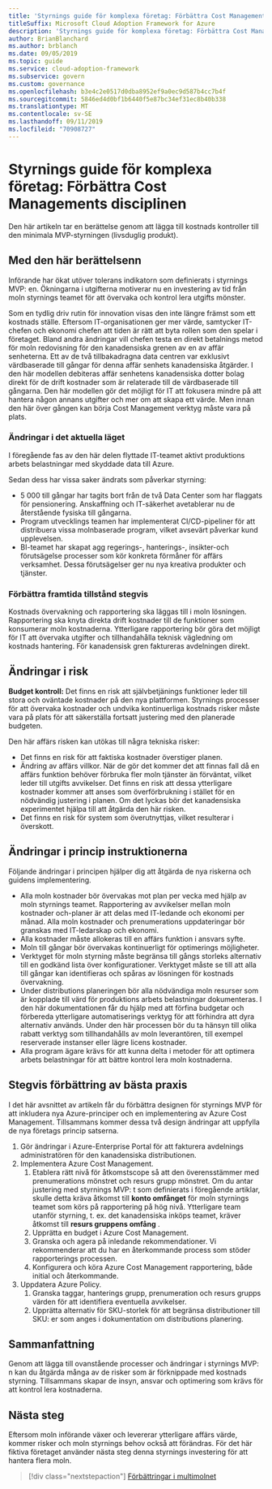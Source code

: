 ```yaml
---
title: 'Styrnings guide för komplexa företag: Förbättra Cost Managements disciplinen'
titleSuffix: Microsoft Cloud Adoption Framework for Azure
description: 'Styrnings guide för komplexa företag: Förbättra Cost Managements disciplinen'
author: BrianBlanchard
ms.author: brblanch
ms.date: 09/05/2019
ms.topic: guide
ms.service: cloud-adoption-framework
ms.subservice: govern
ms.custom: governance
ms.openlocfilehash: b3e4c2e0517d0dba8952ef9a0ec9d587b4cc7b4f
ms.sourcegitcommit: 5846ed4d0bf1b6440f5e87bc34ef31ec8b40b338
ms.translationtype: MT
ms.contentlocale: sv-SE
ms.lasthandoff: 09/11/2019
ms.locfileid: "70908727"
---
```

# <a name="governance-guide-for-complex-enterprises-improve-the-cost-management-discipline"></a>Styrnings guide för komplexa företag: Förbättra Cost Managements disciplinen

Den här artikeln tar en berättelse genom att lägga till kostnads kontroller till den minimala MVP-styrningen (livsduglig produkt).

## <a name="advancing-the-narrative"></a>Med den här berättelsenn

Införande har ökat utöver tolerans indikatorn som definierats i styrnings MVP: en. Ökningarna i utgifterna motiverar nu en investering av tid från moln styrnings teamet för att övervaka och kontrol lera utgifts mönster.

Som en tydlig driv rutin för innovation visas den inte längre främst som ett kostnads ställe. Eftersom IT-organisationen ger mer värde, samtycker IT-chefen och ekonomi chefen att tiden är rätt att byta rollen som den spelar i företaget. Bland andra ändringar vill chefen testa en direkt betalnings metod för moln redovisning för den kanadensiska grenen av en av affär senheterna. Ett av de två tillbakadragna data centren var exklusivt värdbaserade till gångar för denna affär senhets kanadensiska åtgärder. I den här modellen debiteras affär senhetens kanadensiska dotter bolag direkt för de drift kostnader som är relaterade till de värdbaserade till gångarna. Den här modellen gör det möjligt för IT att fokusera mindre på att hantera någon annans utgifter och mer om att skapa ett värde. Men innan den här över gången kan börja Cost Management verktyg måste vara på plats.

### <a name="changes-in-the-current-state"></a>Ändringar i det aktuella läget

I föregående fas av den här delen flyttade IT-teamet aktivt produktions arbets belastningar med skyddade data till Azure.

Sedan dess har vissa saker ändrats som påverkar styrning:

- 5 000 till gångar har tagits bort från de två Data Center som har flaggats för pensionering. Anskaffning och IT-säkerhet avetablerar nu de återstående fysiska till gångarna.
- Program utvecklings teamen har implementerat CI/CD-pipeliner för att distribuera vissa molnbaserade program, vilket avsevärt påverkar kund upplevelsen.
- BI-teamet har skapat agg regerings-, hanterings-, insikter-och förutsägelse processer som kör konkreta förmåner för affärs verksamhet. Dessa förutsägelser ger nu nya kreativa produkter och tjänster.

### <a name="incrementally-improve-the-future-state"></a>Förbättra framtida tillstånd stegvis

Kostnads övervakning och rapportering ska läggas till i moln lösningen. Rapportering ska knyta direkta drift kostnader till de funktioner som konsumerar moln kostnaderna. Ytterligare rapportering bör göra det möjligt för IT att övervaka utgifter och tillhandahålla teknisk vägledning om kostnads hantering. För kanadensisk gren faktureras avdelningen direkt.

## <a name="changes-in-risk"></a>Ändringar i risk

**Budget kontroll:** Det finns en risk att självbetjänings funktioner leder till stora och oväntade kostnader på den nya plattformen. Styrnings processer för att övervaka kostnader och undvika kontinuerliga kostnads risker måste vara på plats för att säkerställa fortsatt justering med den planerade budgeten.

Den här affärs risken kan utökas till några tekniska risker:

- Det finns en risk för att faktiska kostnader överstiger planen.
- Ändring av affärs villkor. När de gör det kommer det att finnas fall då en affärs funktion behöver förbruka fler moln tjänster än förväntat, vilket leder till utgifts avvikelser. Det finns en risk att dessa ytterligare kostnader kommer att anses som överförbrukning i stället för en nödvändig justering i planen. Om det lyckas bör det kanadensiska experimentet hjälpa till att åtgärda den här risken.
- Det finns en risk för system som överutnyttjas, vilket resulterar i överskott.

## <a name="changes-to-the-policy-statements"></a>Ändringar i princip instruktionerna

Följande ändringar i principen hjälper dig att åtgärda de nya riskerna och guidens implementering.

- Alla moln kostnader bör övervakas mot plan per vecka med hjälp av moln styrnings teamet. Rapportering av avvikelser mellan moln kostnader och-planer är att delas med IT-ledande och ekonomi per månad. Alla moln kostnader och prenumerations uppdateringar bör granskas med IT-ledarskap och ekonomi.
- Alla kostnader måste allokeras till en affärs funktion i ansvars syfte.
- Moln till gångar bör övervakas kontinuerligt för optimerings möjligheter.
- Verktyget för moln styrning måste begränsa till gångs storleks alternativ till en godkänd lista över konfigurationer. Verktyget måste se till att alla till gångar kan identifieras och spåras av lösningen för kostnads övervakning.
- Under distributions planeringen bör alla nödvändiga moln resurser som är kopplade till värd för produktions arbets belastningar dokumenteras. I den här dokumentationen får du hjälp med att förfina budgetar och förbereda ytterligare automatiserings verktyg för att förhindra att dyra alternativ används. Under den här processen bör du ta hänsyn till olika rabatt verktyg som tillhandahålls av moln leverantören, till exempel reserverade instanser eller lägre licens kostnader.
- Alla program ägare krävs för att kunna delta i metoder för att optimera arbets belastningar för att bättre kontrol lera moln kostnaderna.

## <a name="incremental-improvement-of-the-best-practices"></a>Stegvis förbättring av bästa praxis

I det här avsnittet av artikeln får du förbättra designen för styrnings MVP för att inkludera nya Azure-principer och en implementering av Azure Cost Management. Tillsammans kommer dessa två design ändringar att uppfylla de nya företags princip satserna.

1. Gör ändringar i Azure-Enterprise Portal för att fakturera avdelnings administratören för den kanadensiska distributionen.
1. Implementera Azure Cost Management.
    1. Etablera rätt nivå för åtkomstscope så att den överensstämmer med prenumerations mönstret och resurs grupp mönstret. Om du antar justering med styrnings MVP: t som definierats i föregående artiklar, skulle detta kräva åtkomst till **konto omfånget** för moln styrnings teamet som körs på rapportering på hög nivå. Ytterligare team utanför styrning, t. ex. det kanadensiska inköps teamet, kräver åtkomst till **resurs gruppens omfång** .
    1. Upprätta en budget i Azure Cost Management.
    1. Granska och agera på inledande rekommendationer. Vi rekommenderar att du har en återkommande process som stöder rapporterings processen.
    1. Konfigurera och köra Azure Cost Management rapportering, både initial och återkommande.
1. Uppdatera Azure Policy.
    1. Granska taggar, hanterings grupp, prenumeration och resurs grupps värden för att identifiera eventuella avvikelser.
    1. Upprätta alternativ för SKU-storlek för att begränsa distributioner till SKU: er som anges i dokumentation om distributions planering.

## <a name="conclusion"></a>Sammanfattning

Genom att lägga till ovanstående processer och ändringar i styrnings MVP: n kan du åtgärda många av de risker som är förknippade med kostnads styrning. Tillsammans skapar de insyn, ansvar och optimering som krävs för att kontrol lera kostnaderna.

## <a name="next-steps"></a>Nästa steg

Eftersom moln införande växer och levererar ytterligare affärs värde, kommer risker och moln styrnings behov också att förändras. För det här fiktiva företaget använder nästa steg denna styrnings investering för att hantera flera moln.

> [!div class="nextstepaction"]
> [Förbättringar i multimolnet](./multicloud-evolution.md)
